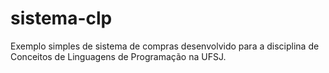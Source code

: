 # sistema-clp
Exemplo simples de sistema de compras desenvolvido para a disciplina de Conceitos de Linguagens de Programação na UFSJ.
